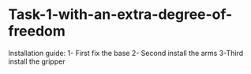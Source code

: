 # Task-1-with-an-extra-degree-of-freedom
Installation guide:
1- First fix the base
2- Second install the arms
3-Third install the gripper
